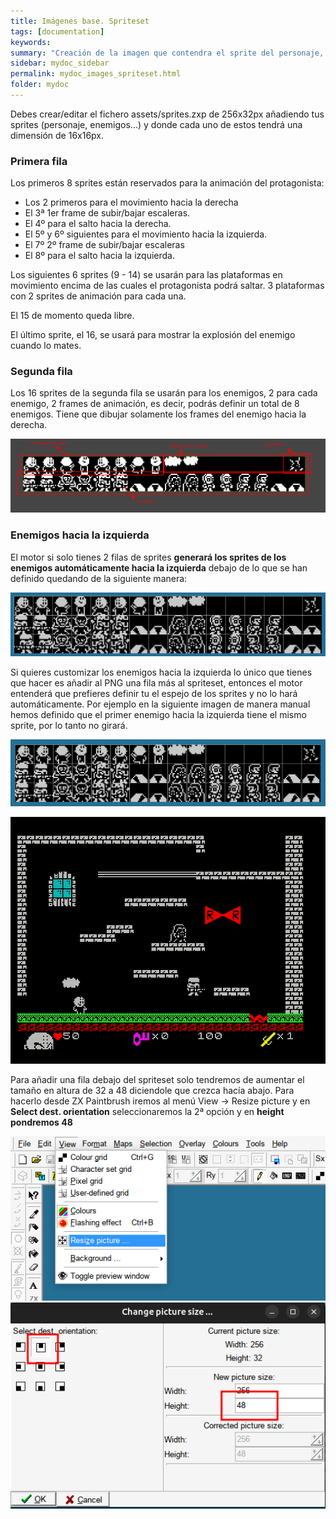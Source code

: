 ```yaml
---
title: Imágenes base. Spriteset
tags: [documentation]
keywords:
summary: "Creación de la imagen que contendra el sprite del personaje, enemigos..."
sidebar: mydoc_sidebar
permalink: mydoc_images_spriteset.html
folder: mydoc
---
```


Debes crear/editar el fichero assets/sprites.zxp de 256x32px añadiendo tus sprites (personaje, enemigos...) y donde cada uno de estos tendrá una dimensión de 16x16px.

### Primera fila
Los primeros 8 sprites están reservados para la animación del protagonista:
* Los 2 primeros para el movimiento hacia la derecha
* El 3ª 1er frame de subir/bajar escaleras. 
* El 4º para el salto hacia la derecha.
* El 5º y 6º siguientes para el movimiento hacia la izquierda.
* El 7º 2º frame de subir/bajar escaleras
* El 8º para el salto hacia la izquierda.

Los siguientes 6 sprites (9 - 14) se usarán para las plataformas en movimiento encima de las cuales el protagonista podrá saltar. 3 plataformas con 2 sprites de animación para cada una.

El 15 de momento queda libre.

El último sprite, el 16, se usará para mostrar la explosión del enemigo cuando lo mates.

### Segunda fila
Los 16 sprites de la segunda fila se usarán para los enemigos, 2 para cada enemigo, 2 frames de animación, es decir, podrás definir un total de 8 enemigos. Tiene que dibujar solamente los frames del enemigo hacia la derecha.

![](./images/sprites.png)

### Enemigos hacia la izquierda
El motor si solo tienes 2 filas de sprites **generará los sprites de los enemigos automáticamente hacia la izquierda** debajo de lo que se han definido quedando de la siguiente manera:

![](./images/sprites_izquierda_automated.png)

Si quieres customizar los enemigos hacia la izquierda lo único que tienes que hacer es añadir al PNG una fila más al spriteset, entonces el motor entenderá que prefieres definir tu el espejo de los sprites y no lo hará automáticamente. Por ejemplo en la siguiente imagen de manera manual hemos definido que el primer enemigo hacia la izquierda tiene el mismo sprite, por lo tanto no girará.

![](./images/sprites_izquierda_manual.png)

![](./images/sprites_izquierda_manual.gif)

Para añadir una fila debajo del spriteset solo tendremos de aumentar el tamaño en altura de 32 a 48 diciendole que crezca hacía abajo. Para hacerlo desde ZX Paintbrush iremos al menú View -> Resize picture y en **Select dest. orientation** seleccionaremos la 2ª opción y en **height pondremos 48**

![](./images/zx-paintbrush-resize-picture-menu.png)
![](./images/zx-paintbrush-resize-picture-options.png)

